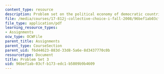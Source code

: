 ```yaml
---
content_type: resource
description: Problem set on the political economy of democratic countries.
file: /media/courses/17-812j-collective-choice-i-fall-2008/96bef1ab03cfb173edc1b5809b9b4609_pset3.pdf
file_type: application/pdf
learning_resource_types:
- Assignments
ocw_type: OCWFile
parent_title: Assignments
parent_type: CourseSection
parent_uid: f6d44623-883d-33d8-5a6e-8d3437770c0b
resourcetype: Document
title: Problem Set 3
uid: 96bef1ab-03cf-b173-edc1-b5809b9b4609
---
```

